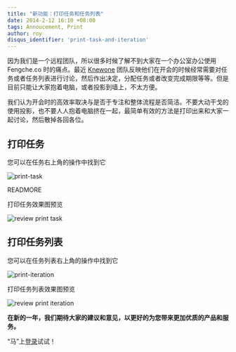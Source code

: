 ```yaml
---
title: "新功能：打印任务和任务列表"
date: 2014-2-12 16:10 +08:00
tags: Annoucement, Print
author: roy
disqus_identifier: 'print-task-and-iteration'
---
```


因为我们是一个远程团队，所以很多时候了解不到大家在一个办公室办公使用 Fengche.co 时的痛点。最近 [Knewone](http://knewonw.com) 团队反映他们在开会的时候经常需要对任务或者任务列表进行讨论，然后作出决定，分配任务或者改变完成期限等等。但是目前只能让大家抱着电脑，或者投影到墙上，不太方便。

我们认为开会时的高效率取决与是否于专注和整体流程是否简洁。不要大动干戈的使用投影，也不要人人抱着电脑挤在一起，最简单有效的方法是打印出来和大家一起讨论，然后散掉各回各位。

## 打印任务

您可以在任务右上角的操作中找到它

![print-task](print-task-and-iteration/print-task.png)

READMORE

打印任务效果图预览

![review print task](print-task-and-iteration/print-task-preview.png)

## 打印任务列表

您可以在任务列表右上角的操作中找到它

![print-iteration](print-task-and-iteration/print-iteration.png)

打印任务列表效果图预览

![review print iteration](print-task-and-iteration/print-iteration-preview.png)

**在新的一年，我们期待大家的建议和意见，以更好的为您带来更加优质的产品和服务。**

“马”上[登录](https://fengche.co)试试！
